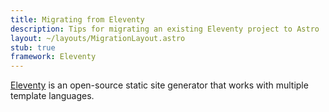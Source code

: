 ```yaml
---
title: Migrating from Eleventy
description: Tips for migrating an existing Eleventy project to Astro
layout: ~/layouts/MigrationLayout.astro
stub: true
framework: Eleventy
---
```


 [Eleventy](https://11ty.dev) is an open-source static site generator that works with multiple template languages.